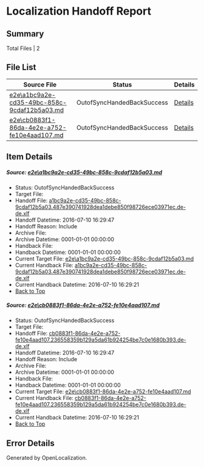 # <a name='report-top'></a> Localization Handoff Report

## Summary
 Total Files | 2

## File List
 Source File | Status | Details 
 ----------- | ------ | ------- 
 [e2e\a1bc9a2e-cd35-49bc-858c-9cdaf12b5a03.md](https://github.com/OpenLocalizationTestOrg/oltest/blob/793971c2ae376cb2b2fea656d541be3744c3f87c/e2e/a1bc9a2e-cd35-49bc-858c-9cdaf12b5a03.md) | OutofSyncHandedBackSuccess | [Details](#9dbac0cb3405b72daae22c34823b4c8df63aab631)
 [e2e\cb0883f1-86da-4e2e-a752-fe10e4aad107.md](https://github.com/OpenLocalizationTestOrg/oltest/blob/793971c2ae376cb2b2fea656d541be3744c3f87c/e2e/cb0883f1-86da-4e2e-a752-fe10e4aad107.md) | OutofSyncHandedBackSuccess | [Details](#8207843dff431bf5158660040dc46ae3f23932e93)

## Item Details
##### <a name='9dbac0cb3405b72daae22c34823b4c8df63aab631'></a> Source: [e2e\a1bc9a2e-cd35-49bc-858c-9cdaf12b5a03.md](https://github.com/OpenLocalizationTestOrg/oltest/blob/793971c2ae376cb2b2fea656d541be3744c3f87c/e2e/a1bc9a2e-cd35-49bc-858c-9cdaf12b5a03.md)
* Status: OutofSyncHandedBackSuccess
* Target File: 
* Handoff File: [a1bc9a2e-cd35-49bc-858c-9cdaf12b5a03.487e390741928dea1debe850f98726ece03971ec.de-de.xlf](https://github.com/OpenLocalizationTestOrg/olhandoff-e2e/blob/31ac1bb687627c2a3f645bec77b9773d80080e20/ol-handoff/OpenLocalizationTestOrg/oltest-dede-fly/ci/ht/a1bc9a2e-cd35-49bc-858c-9cdaf12b5a03.487e390741928dea1debe850f98726ece03971ec.de-de.xlf)
* Handoff Datetime: 2016-07-10 16:29:47
* Handoff Reason: Include
* Archive File: 
* Archive Datetime: 0001-01-01 00:00:00
* Handback File: 
* Handback Datetime: 0001-01-01 00:00:00
* Current Target File: [e2e\a1bc9a2e-cd35-49bc-858c-9cdaf12b5a03.md](https://github.com/OpenLocalizationTestOrg/oltest-dede-fly/blob/978566f30740231b552e0577e125fa004265a4c7/e2e/a1bc9a2e-cd35-49bc-858c-9cdaf12b5a03.md)
* Current Handback File: [a1bc9a2e-cd35-49bc-858c-9cdaf12b5a03.487e390741928dea1debe850f98726ece03971ec.de-de.xlf](https://github.com/OpenLocalizationTestOrg/olhandback-e2e/blob/f504fb95eb6898cc8a91f2cdde9340706a2df358/ol-handback/OpenLocalizationTestOrg/oltest-dede-fly/ci/ht/a1bc9a2e-cd35-49bc-858c-9cdaf12b5a03.487e390741928dea1debe850f98726ece03971ec.de-de.xlf)
* Current Handback Datetime: 2016-07-10 16:29:21
* [Back to Top](#report-top)

##### <a name='8207843dff431bf5158660040dc46ae3f23932e93'></a> Source: [e2e\cb0883f1-86da-4e2e-a752-fe10e4aad107.md](https://github.com/OpenLocalizationTestOrg/oltest/blob/793971c2ae376cb2b2fea656d541be3744c3f87c/e2e/cb0883f1-86da-4e2e-a752-fe10e4aad107.md)
* Status: OutofSyncHandedBackSuccess
* Target File: 
* Handoff File: [cb0883f1-86da-4e2e-a752-fe10e4aad107.236558359b129a5da61b924254be7c0e1680b393.de-de.xlf](https://github.com/OpenLocalizationTestOrg/olhandoff-e2e/blob/31ac1bb687627c2a3f645bec77b9773d80080e20/ol-handoff/OpenLocalizationTestOrg/oltest-dede-fly/ci/ht/cb0883f1-86da-4e2e-a752-fe10e4aad107.236558359b129a5da61b924254be7c0e1680b393.de-de.xlf)
* Handoff Datetime: 2016-07-10 16:29:47
* Handoff Reason: Include
* Archive File: 
* Archive Datetime: 0001-01-01 00:00:00
* Handback File: 
* Handback Datetime: 0001-01-01 00:00:00
* Current Target File: [e2e\cb0883f1-86da-4e2e-a752-fe10e4aad107.md](https://github.com/OpenLocalizationTestOrg/oltest-dede-fly/blob/978566f30740231b552e0577e125fa004265a4c7/e2e/cb0883f1-86da-4e2e-a752-fe10e4aad107.md)
* Current Handback File: [cb0883f1-86da-4e2e-a752-fe10e4aad107.236558359b129a5da61b924254be7c0e1680b393.de-de.xlf](https://github.com/OpenLocalizationTestOrg/olhandback-e2e/blob/f504fb95eb6898cc8a91f2cdde9340706a2df358/ol-handback/OpenLocalizationTestOrg/oltest-dede-fly/ci/ht/cb0883f1-86da-4e2e-a752-fe10e4aad107.236558359b129a5da61b924254be7c0e1680b393.de-de.xlf)
* Current Handback Datetime: 2016-07-10 16:29:21
* [Back to Top](#report-top)


## Error Details

Generated by OpenLocalization.
